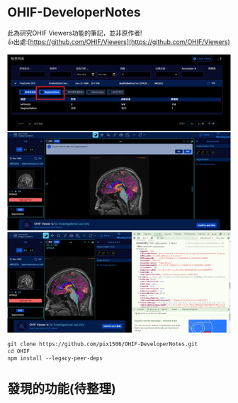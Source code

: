 # OHIF-DeveloperNotes
此為研究OHIF Viewers功能的筆記，並非原作者!  
👍出處:[https://github.com/OHIF/Viewers](https://github.com/OHIF/Viewers)  

![ohif](./save/ohif1.png)
![ohif](./save/ohif2.png)
![ohif](./save/ohif3.png)
```
git clone https://github.com/pix1506/OHIF-DeveloperNotes.git
cd OHIF
npm install --legacy-peer-deps
```

# 發現的功能(待整理)


